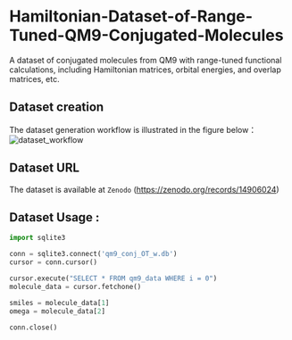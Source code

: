 # Hamiltonian-Dataset-of-Range-Tuned-QM9-Conjugated-Molecules
A dataset of conjugated molecules from QM9 with range-tuned functional calculations, including Hamiltonian matrices, orbital energies, and overlap matrices, etc.

## Dataset creation
The dataset generation workflow is illustrated in the figure below：
![dataset_workflow](https://github.com/user-attachments/assets/f5abec86-502d-48cb-ad96-01807ff94b99)

## Dataset URL
The dataset is available at `Zenodo` (https://zenodo.org/records/14906024)

## Dataset Usage :

```python
import sqlite3

conn = sqlite3.connect('qm9_conj_OT_w.db') 
cursor = conn.cursor()

cursor.execute("SELECT * FROM qm9_data WHERE i = 0")
molecule_data = cursor.fetchone()

smiles = molecule_data[1]
omega = molecule_data[2] 

conn.close()
